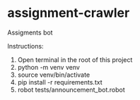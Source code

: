 # assignment-crawler
Assigments bot

Instructions:
1. Open terminal in the root of this project
2. python -m venv venv
3. source venv/bin/activate
4. pip install -r requirements.txt
5. robot tests/announcement_bot.robot
